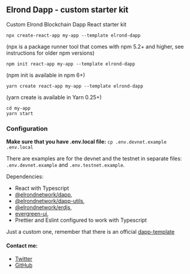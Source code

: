 ## Elrond Dapp - custom starter kit

Custom Elrond Blockchain Dapp React starter kit

```
npx create-react-app my-app --template elrond-dapp
```
(npx is a package runner tool that comes with npm 5.2+ and higher, see instructions for older npm versions)

```
npm init react-app my-app --template elrond-dapp
```
(npm init is available in npm 6+)

```
yarn create react-app my-app --template elrond-dapp
```
(yarn create is available in Yarn 0.25+)

```
cd my-app
yarn start
```

### Configuration

**Make sure that you have .env.local file:** `cp .env.devnet.example .env.local`

There are examples are for the devnet and the testnet in separate files: `.env.devnet.example` and `.env.testnet.example`.

Dependencies: 

- React with Typescript
- [@elrondnetwork/dapp](https://github.com/ElrondNetwork/dapp),
- [@elrondnetwork/dapp-utils](https://github.com/ElrondNetwork/dapp-utils),
- [@elrondnetwork/erdjs](https://github.com/ElrondNetwork/elrond-sdk-erdjs),
- [evergreen-ui](https://evergreen.segment.com/),
- Prettier and Eslint configured to work with Typescript

 Just a custom one, remember that there is an official [dapp-template](https://github.com/ElrondNetwork/dapp-template)
 
 #### Contact me: 

 - [Twitter](https://twitter.com/JulianCwirko)
 - [GitHub](https://github.com/juliancwirko)
